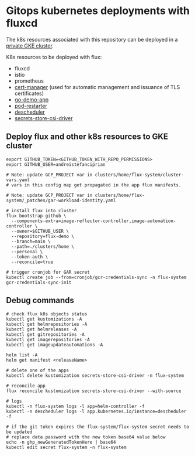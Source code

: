 
# Gitops kubernetes deployments with fluxcd

The k8s resources associated with this repository can be deployed in a [private GKE cluster](https://github.com/andreistefanciprian/terraform-kubernetes-gke-cluster).

K8s resources to be deployed with flux:
* fluxcd
* istio
* prometheus
* [cert-manager](https://cert-manager.io/docs/installation/helm/) (used for automatic management and issuance of TLS certificates)
* [go-demo-app](https://github.com/andreistefanciprian/go-demo-app)
* [pod-restarter](https://github.com/andreistefanciprian/pod-restarter-go)
* [descheduler](https://github.com/kubernetes-sigs/descheduler)
* [secrets-store-csi-driver](https://secrets-store-csi-driver.sigs.k8s.io/introduction)

## Deploy flux and other k8s resources to GKE cluster

```
export GITHUB_TOKEN=<GITHUB_TOKEN_WITH_REPO_PERMISSIONS>
export GITHUB_USER=andreistefanciprian

# Note: update GCP_PROJECT var in clusters/home/flux-system/cluster-vars.yaml
# vars in this config map get propagated in the app flux manifests.

# Note: update GCP_PROJECT var in clusters/home/flux-system/_patches/gar-workload-identity.yaml

# install flux into cluster
flux bootstrap github \
  --components-extra=image-reflector-controller,image-automation-controller \
  --owner=$GITHUB_USER \
  --repository=flux-demo \
  --branch=main \
  --path=./clusters/home \
  --personal \
  --token-auth \
  --reconcile=true

# trigger cronjob for GAR secret
kubectl create job --from=cronjob/gcr-credentials-sync -n flux-system gcr-credentials-sync-init
```

## Debug commands

```
# check flux k8s objects status
kubectl get kustomizations -A
kubectl get helmrepositories -A
kubectl get helmreleases -A
kubectl get gitrepositories -A
kubectl get imagerepositories -A
kubectl get imageupdateautomations -A

helm list -A
helm get manifest <releaseName>

# delete one of the apps
kubectl delete kustomization secrets-store-csi-driver -n flux-system

# reconcile app
flux reconcile kustomization secrets-store-csi-driver --with-source

# logs
kubectl -n flux-system logs -l app=helm-controller -f
kubectl -n descheduler logs -l app.kubernetes.io/instance=descheduler -f

# if the git token expires the flux-system/flux-system secret needs to be updated
# replace data.password with the new token base64 value below 
echo -n ghp_newGeneratedTokenHere | base64
kubectl edit secret flux-system -n flux-system
```